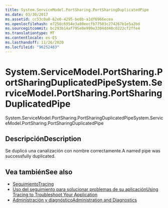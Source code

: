 ```yaml
---
title: System.ServiceModel.PortSharing.PortSharingDuplicatedPipe
ms.date: 03/30/2017
ms.assetid: cc53c0a0-62e0-4295-be0b-a1df6966ecea
ms.openlocfilehash: e7258c6954e3a80eecfb77503c274267b1e5a2bd
ms.sourcegitcommit: bc293b14af795e0e999e3304dd40c0222cf2ffe4
ms.translationtype: MT
ms.contentlocale: es-ES
ms.lasthandoff: 11/26/2020
ms.locfileid: "96252483"
---
```

# <a name="systemservicemodelportsharingportsharingduplicatedpipe"></a><span data-ttu-id="8664e-102">System.ServiceModel.PortSharing.PortSharingDuplicatedPipe</span><span class="sxs-lookup"><span data-stu-id="8664e-102">System.ServiceModel.PortSharing.PortSharingDuplicatedPipe</span></span>

<span data-ttu-id="8664e-103">System.ServiceModel.PortSharing.PortSharingDuplicatedPipe</span><span class="sxs-lookup"><span data-stu-id="8664e-103">System.ServiceModel.PortSharing.PortSharingDuplicatedPipe</span></span>  
  
## <a name="description"></a><span data-ttu-id="8664e-104">Descripción</span><span class="sxs-lookup"><span data-stu-id="8664e-104">Description</span></span>  

 <span data-ttu-id="8664e-105">Se duplicó una canalización con nombre correctamente.</span><span class="sxs-lookup"><span data-stu-id="8664e-105">A named pipe was successfully duplicated.</span></span>  
  
## <a name="see-also"></a><span data-ttu-id="8664e-106">Vea también</span><span class="sxs-lookup"><span data-stu-id="8664e-106">See also</span></span>

- [<span data-ttu-id="8664e-107">Seguimiento</span><span class="sxs-lookup"><span data-stu-id="8664e-107">Tracing</span></span>](index.md)
- [<span data-ttu-id="8664e-108">Uso del seguimiento para solucionar problemas de su aplicación</span><span class="sxs-lookup"><span data-stu-id="8664e-108">Using Tracing to Troubleshoot Your Application</span></span>](using-tracing-to-troubleshoot-your-application.md)
- [<span data-ttu-id="8664e-109">Administración y diagnóstico</span><span class="sxs-lookup"><span data-stu-id="8664e-109">Administration and Diagnostics</span></span>](../index.md)
